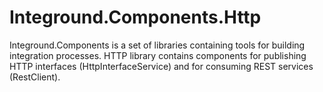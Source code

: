 # Integround.Components.Http
Integround.Components is a set of libraries containing tools for building integration processes. HTTP library contains components for publishing HTTP interfaces (HttpInterfaceService) and for consuming REST services (RestClient).
